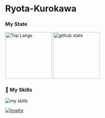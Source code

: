 # Ryota-Kurokawa

### My State 
<p align="left"> 
  <img alt="Top Langs" height="150px" src="https://github-readme-stats.vercel.app/api/top-langs/?username=Ryota-Kurokawa&layout=compact&show_icons=true&theme=onedark" />
  <img alt="github stats" height="150px" src="https://github-readme-stats.vercel.app/api?username=Ryota-Kurokawa&theme=onedark&show_icons=ture" />
</p>

### 🌱 My Skills
<img alt="my skills" src="https://skillicons.dev/icons?theme=light&perline=8&i=ts,js,html,css,react,nextjs,sass,vite,supabase,firebase,vercel,git,github,githubactions,figma,swift,swiftui,flutter,dart,ruby,rails" />


[![trophy](https://github-profile-trophy.vercel.app/?username=Ryota-Kurokawa&theme=onedark&column=7)](https://github.com/ryo-ma/github-profile-trophy)